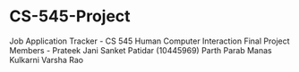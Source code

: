 # CS-545-Project

Job Application Tracker - CS 545 Human Computer Interaction Final Project
Members -
Prateek Jani 
Sanket Patidar (10445969)
Parth Parab
Manas Kulkarni
Varsha Rao